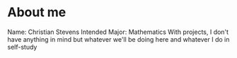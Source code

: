 # About me
Name: Christian Stevens
Intended Major: Mathematics
With projects, I don't have anything in mind but whatever we'll be doing here and whatever I do in self-study
